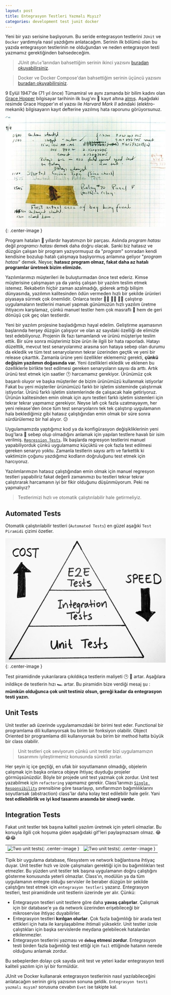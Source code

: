 ```yaml
---
layout: post
title: Entegrasyon Testleri Yazmalı Mıyız?
categories: development test junit docker
---
```

Yeni bir yazı serisine başlıyorum. Bu seride entegrasyon testlerini `JUnit` ve `Docker` yardımıyla nasıl yazdığımı anlatacağım. Serinin ilk bölümü olan bu yazıda entegrasyon testlerinin ne olduğundan ve neden entegrasyon testi yazmamız gerektiğinden bahsedeceğim. 

> JUnit `@Rule`'larından bahsettiğim serinin ikinci yazısını [buradan okuyabilirsiniz](/development/test/junit/docker/2018/02/20/Junit-rules.html).

> Docker ve Docker Compose'dan bahsettiğim serinin üçüncü yazısını [buradan okuyabilirsiniz](/development/test/junit/docker/2018/03/11/docker-ve-docker-compose.html).

9 Eylül 1947'de (71 yıl önce) Tümamiral ve aynı zamanda bir bilim kadını olan [Grace Hopper](https://www.biography.com/people/grace-hopper-21406809) bilgisayar tarihinin ilk bug'ını 🐞 kayıt altına [almış](http://www.computerhistory.org/tdih/September/9/). Aşağıdaki resimde Grace Hopper'ın el yazısı ile *Harvard Mark II* adındaki (elektro-mekanik) bilgisayarın kayıt defterine yazılmış hata raporunu görüyorsunuz.

![First ever bug](/assets/integration_tests/first_recorded_bug.jpg){: .center-image }

Program hataları 🐞 yıllardır hayatımızın bir parçası. Aslında _program hatası_ değil _programcı hatası_ demek daha doğru olacak. Sanki biz hatasız ve düzgün çalışan bir program yazıyormuşuz da "*program*" sonradan kendi kendisine bozulup hatalı çalışmaya başlıyormuş anlamına geliyor "_program hatası_" demek. Neyse; __hatasız program olmaz, fakat daha az hatalı programlar üretmek bizim elimizde.__

Yazılımlarımızı müşterileri ile buluşturmadan önce test ederiz. Kimse müşterisine çalışmayan ya da yanlış çalışan bir yazılım teslim etmek istemez. Rekabetin hiçbir zaman azalmadığı, giderek arttığı bilişim dünyasında, yazılımın kalitesinden ödün vermeden hızlı bir şekilde ürünleri piyasaya sürmek çok önemlidir. Onlarca tester 👨‍💼 👩‍💼 👨‍💼 çalıştırıp uygulamaların testlerini manuel yapmak günümüzün hızlı yazılım üretme ihtiyacını karşılamaz, çünkü manuel testler hem çok masraflı 💸 hem de geri dönüşü çok geç olan testlerdir.

Yeni bir yazılım projesine başladığımızı hayal edelim. Geliştirme aşamasının başlarında herşey düzgün çalışıyor ve olan az sayıdaki özelliği de elimizle test edebiliyoruz. Projenin ilk fazı tamamlandı ve ürünü müşteriye teslim ettik. Bir süre sonra müşterimiz bize ürün ile ilgili bir hata raporladı. Hatayı düzelttik, mevcut test senaryolarımız arasına son hataya sebep olan durumu da ekledik ve tüm test senaryolarının tekrar üzerinden geçtik ve yeni bir release çıkarttık. Zamanla ürüne yeni özellikler eklememiz gerekti, __çünkü değişim yazılımın doğasında var.__ Yeni özellikleri ekledik ve eklenen bu özelliklerle birlikte test edilmesi gereken senaryoların sayısı da arttı. Artık ürünü test etmek için saatler 🕑 harcamamız gerekiyor. Ürünümüz çok başarılı oluyor ve başka müşteriler de bizim ürünümüzü kullanmak istiyorlar Fakat bu yeni müşteriler ürünümüzü farklı bir işletim sisteminde çalıştırmak istiyorlar. Ürünü farklı işletim sistemlerinde de çalışacak hale getiriyoruz. Ürünün kalitesinden emin olmak için aynı testleri farklı işletim sistemleri için tekrar tekrar yapmamız gerekiyor. Neyse lafı çok fazla uzatmayayım, her yeni release'den önce tüm test senaryolarını tek tek çalıştırıp uygulamanın hala beklediğimiz gibi hatasız çalıştığından emin olmak bir süre sonra sürdürülemez bir hal alıyor. 😕

Uygulamamızda yaptığımız kod ya da konfigürasyon değişikliklerinin yeni bug'lara 🐛 sebep olup olmadığını anlamak için yapılan testlere havalı bir isim verilmiş. [`Regression Tests`](https://stackoverflow.com/questions/3464629/what-does-regression-test-mean). İlk başlarda regresyon testlerini manuel yapabiliyorduk çünkü uygulamamız küçüktü ve çok fazla test edilmesi gereken senaryo yoktu. Zamanla testlerin sayısı arttı ve farkettik ki vaktimizin çoğunu yazdığımız kodların doğruluğunu test etmek için harcıyoruz.

Yazılımlarımızın hatasız çalıştığından emin olmak için manuel regresyon testleri yapabiliriz fakat değerli zamanımızı bu testleri tekrar tekrar çalıştırarak harcamanın iyi bir fikir olduğunu düşünmüyorum. Peki ne yapmalıyız? 

> Testlerimizi hızlı ve otomatik çalıştırılabilir hale getirmeliyiz.

## Automated Tests

Otomatik çalıştırılabilir testleri (`Automated Tests`) en güzel aşağıki `Test Piramidi` çizimi özetler. 

![Test Pyramid](/assets/integration_tests/test_pyramid.jpg){: .center-image }

Test piramidinde yukarılarara çıkıldıkça testlerin maliyeti 🕑 💸 artar. Aşağılara inildikçe de testlerin hızı 🏎️ artar. Bu piramidin bize verdiği mesaj şu : __mümkün olduğunca çok unit testiniz olsun, gereği kadar da entegrasyon testi yazın.__

## Unit Tests

Unit testler adı üzerinde uygulamamızdaki bir birimi test eder. Functional bir programlama dili kullanıyorsak bu birim bir fonksiyon olabilir. Object Oriented bir programlama dili kullanıyorsak bu birim bir method hatta büyük bir class olabilir. 

> Unit testleri çok seviyorum çünkü unit testler bizi uygulamamızın tasarımını iyileştirmemiz konusunda sürekli zorlar.

Her şeyin iç içe geçtiği, en ufak bir soyutlamanın olmadığı, objelerin çalışmak için başka onlarca objeye ihtiyaç duyduğu projeler görmüşsünüzdür. Böyle bir projede unit test yazmak çok zordur. Unit test yazabilmek için `refactoring` yapmamız gerekir. Class'larımızı [`Single Responsibility`](http://www.kurumsaljava.com/2009/10/14/single-responsibility-principle-srp-tek-sorumluk-prensibi/) prensibine göre tasarlayıp, sınıflarımızın bağımlılıklarını soyutlarsak (abstraction) class'lar daha kolay test edilebilir hale gelir. Yani __test edilebilirlik ve iyi kod tasarımı arasında bir sinerji vardır.__

## Integration Tests

Fakat unit testler tek başına kaliteli yazılım üretmek için yeterli olmazlar. Bu konuyla ilgili çok hoşuma giden aşağıdaki gif'leri paylaşmazsam olmaz. 😂😂😂

|     |      |
|-----|------|
![Two unit tests](/assets/integration_tests/no_integration_test.gif){: .center-image }|![Two unit tests](/assets/integration_tests/two_unit_tests.gif){: .center-image }

Tipik bir uygulama database, filesystem ve network bağlantısına ihtiyaç duyar. Unit testler hızlı ve izole çalışmaları gerektiği için bu bağımlılıkları test etmezler. Bu yüzden unit testler tek başına uygulamanın doğru çalıştığını gösterme konusunda yeterli olmazlar. Class'ın, modülün ya da tüm uygulamanın entegre olduğu servisler ile beraber düzgün bir şekilde çalıştığını test etmek için `entegrasyon testleri` yazarız. Entegrasyon testleri, test piramidinde unit testlerin üzerinde yer alır. Çünkü:

* Entegrasyon testleri unit testlere göre daha __yavaş çalışırlar__. Çalışmak için bir database'e ya da network üzerinden erişebileceği bir mikroservise ihtiyac duyabilirler.
* Entegrasyon testleri __kırılgan olurlar__. Çok fazla bağımlılığı bir arada test ettikleri için hata ile karşılaşabilme  ihtimali yüksektir. Unit testler izole çalıştıkları için başka servislerde meydana gelebilecek hatalardan etkilenmezler.
* Entegrasyon testlerini yazması ve __`debug` etmesi zordur__. Entegrasyon testi birden fazla bağımlılığı test ettiği için `fail` ettiğinde hatanın nerede olduğunu anlamak zordur.

Bu sebeplerden dolayı çok sayıda unit test ve yeteri kadar entegrasyon testi kaliteli yazılım için iyi bir formüldür.

JUnit ve Docker kullanarak entegrasyon testlerinin nasıl yazılabileceğini anlatacağım serinin giriş yazısının sonuna geldik. `Entegrasyon testi yazmalı mıyım?` sorusuna cevabın `Evet` ise takipte kal.